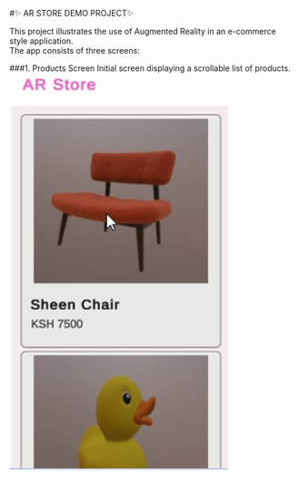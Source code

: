#✨ AR STORE DEMO PROJECT✨

This project illustrates the use of Augmented Reality in an e-commerce style application.  
The app consists of three screens:

###1.	Products Screen 
    Initial screen displaying a scrollable list of products.
![Screenshot of the product list age.](/gitfiles/productsscreen.png)